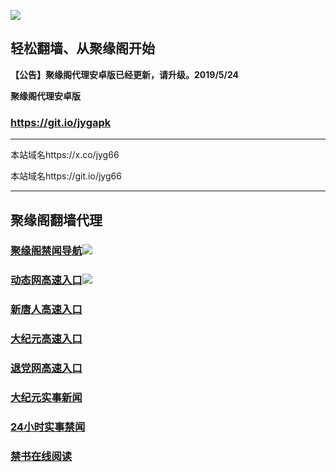 ![](https://raw.githubusercontent.com/hao369/a/master/j.jpg)



## 轻松翻墙、从聚缘阁开始



**【公告】聚缘阁代理安卓版已经更新，请升级。2019/5/24**

 
**聚缘阁代理安卓版**
### https://git.io/jygapk  

***

本站域名https://x.co/jyg66 

本站域名https://git.io/jyg66



***




## 聚缘阁翻墙代理 



### [聚缘阁禁闻导航](https://f5r.b82ka.xyz/)![](https://tup.vraet.cf/jyg.gif)



### [动态网高速入口](https://muddy-boat-180d.gsreww.workers.dev/-----http://hao149.ie99.eu.org/)![](https://tup.vraet.cf/jygdl.gif)


### [新唐人高速入口](https://muddy-boat-180d.gsreww.workers.dev/-----http://hao149.ie99.eu.org/)

### [大纪元高速入口](https://muddy-boat-180d.gsreww.workers.dev/-----http://hao149.ie99.eu.org/)

### [退党网高速入口](https://muddy-boat-180d.gsreww.workers.dev/-----http://hao149.ie99.eu.org/)






### [大纪元实事新闻](https://git.io/fjmgE)

### [24小时实事禁闻](https://git.io/fj3Go)

### [禁书在线阅读](https://git.io/fjJ5Z)






